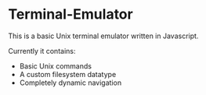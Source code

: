 Terminal-Emulator
=================

This is a basic Unix terminal emulator written in Javascript.

Currently it contains:
- Basic Unix commands
- A custom filesystem datatype 
- Completely dynamic navigation

